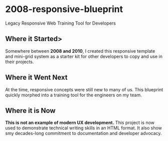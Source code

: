 # 2008-responsive-blueprint
Legacy Responsive Web Training Tool for Developers

## Where it Started>
Somewhere between **2008 and 2010**, I created this responsive template and mini-grid
system as a starter kit for other developers to copy and use in their projects.

## Where it Went Next
At the time, responsive concepts were still new to many of us. This blueprint
quickly morphed into a training tool for the engineers on my team.

## Where it is Now
**This is not an example of modern UX development.**
This project is now used to demonstrate technical writing skills in an HTML format.
It also show smy decades-long commitment to documentation and developer advocacy.
